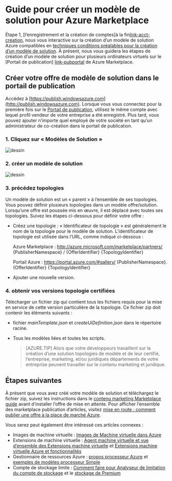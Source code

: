 <properties
   pageTitle="Guide pour créer un modèle de solution de Marketplace | Microsoft Azure"
   description="Comment créer, certifier et déployer un modèle de Solution Multi-machine virtuelle Image pour obtenir des instructions détaillées acheter sur Azure Marketplace."
   services="marketplace-publishing"
   documentationCenter=""
   authors="HannibalSII"
   manager="hascipio"
   editor=""/>

   <tags
      ms.service="marketplace"
      ms.devlang="na"
      ms.topic="article"
      ms.tgt_pltfrm="na"
      ms.workload="na"
      ms.date="07/27/2016"
      ms.author="hascipio; v-divte" />

# <a name="guide-to-create-a-solution-template-for-azure-marketplace"></a>Guide pour créer un modèle de solution pour Azure Marketplace
Étape 1, [l’enregistrement et la création de comptes]à la fin[link-acct-creation], nous vous interactive sur la création d’un modèle de solution Azure compatibles en [techniques conditions préalables pour la création d’un modèle de solution](marketplace-publishing-solution-template-creation-prerequisites.md). À présent, nous vous guidera les étapes de création d’un modèle de solution pour plusieurs ordinateurs virtuels sur le [Portail de publication] [ link-pubportal] de Azure Marketplace.

## <a name="create-your-solution-template-offer-in-the-publishing-portal"></a>Créer votre offre de modèle de solution dans le portail de publication
Accédez à [https://publish.windowsazure.com](http://publish.windowsazure.com). Lorsque vous vous connectez pour la première fois sur le [Portail de publication](https://publish.windowsazure.com/), utilisez le même compte avec lequel profil vendeur de votre entreprise a été enregistré. Plus tard, vous pouvez ajouter n’importe quel employé de votre société en tant qu’un administrateur de co-création dans le portail de publication.

### <a name="1-select-solution-templates"></a>1. Cliquez sur « Modèles de Solution »

  ![dessin][img-pubportal-menu-sol-templ]

### <a name="2-create-a-new-solution-template"></a>2. créer un modèle de solution

  ![dessin][img-pubportal-sol-templ-new]

### <a name="3-start-with-topologies"></a>3. précédez topologies
Un modèle de solution est un « parent » à l’ensemble de ses topologies. Vous pouvez définir plusieurs topologies dans un modèle offre/solution. Lorsqu’une offre est poussée mis en œuvre, il est déplacé avec toutes ses topologies. Suivez les étapes ci-dessous pour définir votre offre :     

- Créez une topologie : « Identificateur de topologie » est généralement le nom de la topologie pour le modèle de solution. L’identificateur de topologie est utilisée dans l’URL, comme indiqué ci-dessous :

  Azure Marketplace : http://azure.microsoft.com/marketplace/partners/ {PublisherNamespace} / {OfferIdentifier} {TopologyIdentifier}

  Portail Azure : https://portal.azure.com/#gallery/ {PublisherNamespace}. {OfferIdentifier} {TopologyIdentifier}

- Ajouter une nouvelle version.

### <a name="4-get-your-topology-versions-certified"></a>4. obtenir vos versions topologie certifiées
Télécharger un fichier zip qui contient tous les fichiers requis pour la mise en service de cette version particulière de la topologie. Ce fichier zip doit contenir les éléments suivants :

- fichier *mainTemplate.json* et *createUiDefinition.json* dans le répertoire racine.
- Tous les modèles liées et toutes les scripts.

  > [AZURE.TIP] Alors que votre développeurs travaillent sur la création d’une solution topologies de modèle et de leur certifié, l’entreprise, marketing, et/ou juridiques départements de votre entreprise peuvent travailler sur le contenu marketing et juridique.

## <a name="next-steps"></a>Étapes suivantes
À présent que vous avez créé votre modèle de solution et téléchargez le fichier zip, suivez les instructions dans le [contenu marketing Marketplace guide](marketplace-publishing-push-to-staging.md) avant d’installer l’offre de mise en attente. Pour afficher l’ensemble des marketplace publication d’articles, visitez [mise en route : comment publier une offre à la place de marché Azure](marketplace-publishing-getting-started.md).

Vous serez peut également être intéressé ces articles connexes :

- Images de machine virtuelle : [Images de Machine virtuelle dans Azure](https://msdn.microsoft.com/library/azure/dn790290.aspx)
- Extensions de machine virtuelle : [Agent machine virtuelle et vue d’ensemble des Extensions machine virtuelle](https://msdn.microsoft.com/library/azure/dn832621.aspx) et [Extensions machine virtuelle Azure et fonctionnalités](https://msdn.microsoft.com/library/azure/dn606311.aspx)
- Gestionnaire de ressources Azure : [propos processeur Azure](../resource-group-authoring-templates.md) et [exemples de modèles processeur Simple](https://github.com/rjmax/ArmExamples)
- Compte de stockage limite : [Comment faire pour Analyseur de limitation du compte de stockage](http://blogs.msdn.com/b/mast/archive/2014/08/02/how-to-monitor-for-storage-account-throttling.aspx) et le [stockage de Premium](../storage/storage-premium-storage.md#scalability-and-performance-targets-when-using-premium-storage)

[img-pubportal-menu-sol-templ]:media/marketplace-publishing-solution-template-creation/pubportal-menu-solution-templates.png
[img-pubportal-sol-templ-new]:media/marketplace-publishing-solution-template-creation/pubportal-solution-template-new.png
[link-acct-creation]:marketplace-publishing-accounts-creation-registration.md
[link-pubportal]:https://publish.windowsazure.com
